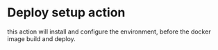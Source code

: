 # Deploy setup action

this action will install and configure the environment,
before the docker image build and deploy.

